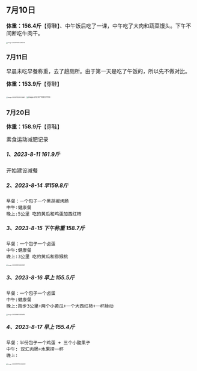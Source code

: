 ## 7月10日

**体重：156.4斤**【穿鞋】、中午饭后吃了一课，中午吃了大肉和蔬菜馒头。下午不间断吃牛肉干。

<img src="/Users/wangfeiwangfei/Library/Application Support/typora-user-images/image-20230710154351374.png" alt="image-20230710154351374" style="zoom: 25%;" />

### 7月11日

早晨未吃早餐称重，去了趟厕所。由于第一天是吃了午饭的，所以先不做对比。

**体重：153.9斤**【穿鞋】

<img src="/Users/wangfeiwangfei/Library/Application Support/typora-user-images/image-20230711085726961.png" alt="image-20230711085726961" style="zoom:25%;" />

<img src="/Users/wangfeiwangfei/Library/Application Support/typora-user-images/image-20230711091211796.png" alt="image-20230711091211796" style="zoom: 33%;" />

### 7月20日

**体重：158.9斤**【穿鞋】

素食运动减肥记录

##### 1、2023-8-11 161.9斤

开始建设减餐

##### 2、2023-8-14  早159.8斤

```
早餐：一个包子一个黑胡椒烤肠
中午:健康餐
晚上:5公里 吃的黄瓜和鸡蛋加西红柿
```

##### 3、2023-8-15 下午称重 158.7斤

```       
早餐：一个包子一个卤蛋
中午:健康餐
晚上:3公里 吃的黄瓜和猕猴桃
```

<img src="/Users/wangfeiwangfei/Library/Application Support/typora-user-images/image-20230815145929161.png" alt="image-20230815145929161" style="zoom:25%;" />

##### 3、2023-8-16 早上 155.5斤

```       
早餐：一个包子一个卤蛋
中午:健康餐
晚上:跑步3公里+两个小黄瓜+一个大西红柿+一杯脉动
```

<img src="/Users/wangfeiwangfei/Library/Application Support/typora-user-images/image-20230816100515815.png" alt="image-20230816100515815" style="zoom:25%;" />

##### 4、2023-8-17  早上 155.4斤

```
早餐：半份包子一个鸡蛋 + 三个小酸果子
中午: 双汇肉肠+水果捞一杯
晚上:
```



<img src="/Users/wangfeiwangfei/Library/Application Support/typora-user-images/image-20230817092456200.png" alt="image-20230817092456200" style="zoom:25%;" />
